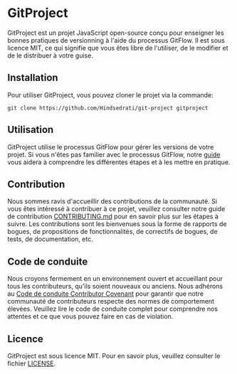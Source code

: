 # GitProject

GitProject est un projet JavaScript open-source conçu pour enseigner les bonnes pratiques de versionning à l'aide du processus GitFlow. Il est sous licence MIT, ce qui signifie que vous êtes libre de l'utiliser, de le modifier et de le distribuer à votre guise.

## Installation

Pour utiliser GitProject, vous pouvez cloner le projet via la commande:
```
git clone https://github.com/Hindsedrati/git-project gitproject
```

## Utilisation

GitProject utilise le processus GitFlow pour gérer les versions de votre projet. Si vous n'êtes pas familier avec le processus GitFlow, notre [guide](./docs/gitflow-guide.md) vous aidera à comprendre les différentes étapes et à les mettre en pratique.

## Contribution

Nous sommes ravis d'accueillir des contributions de la communauté. Si vous êtes intéressé à contribuer à ce projet, veuillez consulter notre guide de contribution [CONTRIBUTING.md](./CONTRIBUTING.md) pour en savoir plus sur les étapes à suivre. Les contributions sont les bienvenues sous la forme de rapports de bogues, de propositions de fonctionnalités, de correctifs de bogues, de tests, de documentation, etc.

## Code de conduite

Nous croyons fermement en un environnement ouvert et accueillant pour tous les contributeurs, qu'ils soient nouveaux ou anciens. Nous adhérons au [Code de conduite Contributor Covenant](./CODE_OF_CONDUCT.md) pour garantir que notre communauté de contributeurs respecte des normes de comportement élevées. Veuillez lire le code de conduite complet pour comprendre nos attentes et ce que vous pouvez faire en cas de violation.

## Licence

GitProject est sous licence MIT. Pour en savoir plus, veuillez consulter le fichier [LICENSE](./LICENSE).
